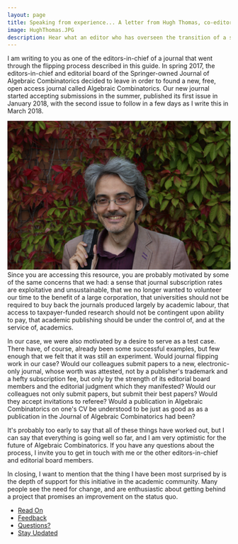 ```yaml
---
layout: page
title: Speaking from experience... A letter from Hugh Thomas, co-editor of Algebraic Combinatorics
image: HughThomas.JPG
description: Hear what an editor who has overseen the transition of a scholarly journal from the subscription model to open access learned from the experience.
---
```

<!-- todo: add image -->

I am writing to you as one of the editors-in-chief of a journal that went through
the flipping process described in this guide.  In spring 2017, the editors-in-chief
and editorial board of the Springer-owned Journal of Algebraic Combinatorics
decided to leave in order to found a new, free, open access journal called
Algebraic Combinatorics.  Our new journal started accepting submissions in the
summer, published its first issue in January 2018, with the second issue to follow
in a few days as I write this in March 2018.  

<span class="image right"><img src="assets/images/HughThomas.JPG" alt="" /></span>
Since you are accessing this resource, you are probably motivated by some of the same
concerns that we had: a sense that journal subscription rates are exploitative and
unsustainable, that we no longer wanted to volunteer our time to the benefit of a
large corporation, that universities should not be required to buy back the journals
produced largely by academic labour, that access to taxpayer-funded research
should not be contingent upon ability to pay, that academic publishing should be
under the control of, and at the service of, academics.

In our case, we were also motivated by a desire to serve as a test case.  There have,
of course, already been some successful examples, but few enough that we felt that
it was still an experiment.  Would journal flipping work in our case?  Would our
colleagues submit  papers to a new, electronic-only journal, whose worth was attested,
not by a publisher's trademark and a hefty subscription fee, but only by the strength of
its editorial board members and the editorial judgment which they manifested?  Would
our colleagues not only submit papers, but submit their best papers? Would they accept
invitations to referee?  Would a publication in Algebraic Combinatorics on one's CV be
understood to be just as good as as a publication in the Journal of Algebraic
Combinatorics had been?

It's probably too early to say that all of these things have worked out, but I can say that
everything is going well so far, and I am very optimistic for the future of Algebraic
Combinatorics.  If you have any questions about the process, I invite you to get in
touch with me or the other editors-in-chief and editorial board members.  

In closing, I want to mention that the thing I have been most surprised by is the depth of
support for this initiative in the academic community.  Many people see the need for
change, and are enthusiastic about getting behind a project that promises an improvement
on the status quo.

<ul class="actions">
  <li><a href="/why-open-access-and-why-now" class="button special big">Read On</a></li>
  <li><a href="/feedback" class="button small">Feedback</a></li>
  <li><a href="/feedback" class="button small">Questions?</a></li>
  <li><a href="/updates" class="button small">Stay Updated</a></li>
</ul>
